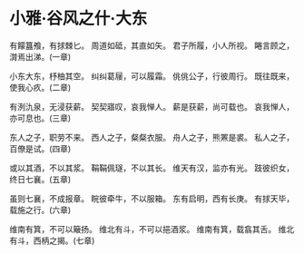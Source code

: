 # 小雅·谷风之什·大东

有饛簋飧，有捄棘匕。
周道如砥，其直如矢。
君子所履，小人所视。
睠言顾之，潸焉出涕。(一章)

小东大东，杼柚其空。
纠纠葛屦，可以履霜。
佻佻公子，行彼周行。
既往既来，使我心疚。(二章)

有洌氿泉，无浸获薪。
契契寤叹，哀我惮人。
薪是获薪，尚可载也。
哀我惮人，亦可息也。(三章)

东人之子，职劳不来。
西人之子，粲粲衣服。
舟人之子，熊罴是裘。
私人之子，百僚是试。(四章)

或以其酒，不以其浆。
鞙鞙佩璲，不以其长。
维天有汉，监亦有光。
跂彼织女，终日七襄。(五章)

虽则七襄，不成报章。
睆彼牵牛，不以服箱。
东有启明，西有长庚。
有捄天毕，载施之行。(六章)

维南有箕，不可以簸扬。
维北有斗，不可以挹酒浆。
维南有箕，载翕其舌。
维北有斗，西柄之揭。(七章)

